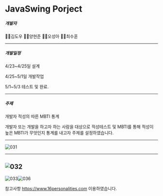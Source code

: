 # JavaSwing Porject

##### 개발자

🙋‍♂️김도우 🙋‍♂️양현준 🙋‍♀️오성아 🙋‍♂️최수훈

----

##### 개발일정

4/23~4/25일 설계

4/25~5/1일 개발작업

5/1~5/3 테스트 및 완료.

------------------------------------------

##### 주제

개발자 적성의 따른 MBTI 통계

개발자 또는 개발을 하고자 하는 사람을 대상으로 
적성테스트 및 MBTI를 통해 적성이 높은 MBTI가 무엇인지 통계를 내고자 주제를 설정하였습니다.

----------
![031](https://user-images.githubusercontent.com/80452660/120974917-a5354980-c7ab-11eb-8f89-b1983f837f4d.png)

------------
![032](https://user-images.githubusercontent.com/80452660/120974918-a5354980-c7ab-11eb-9f30-b50758586da5.png)
------------
![033](https://user-images.githubusercontent.com/80452660/120974920-a5cde000-c7ab-11eb-8629-a38cdefa2b70.png)![036](https://user-images.githubusercontent.com/80452660/120974912-a4041c80-c7ab-11eb-87ce-1d022ccf1180.png)


참고사항
https://www.16personalities.com 이용하였습니다.


